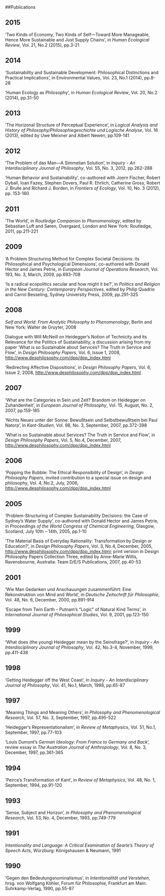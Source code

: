 

##Publications

## 2015
‘Two Kinds of Economy, Two Kinds of Self—Toward More Manageable, Hence More Sustainable and Just Supply Chains’, in _Human Ecological Review_, Vol. 21, No.2 (2015), pp.3-21
## 2014
‘Sustainability and Sustainable Development: Philosophical Distinctions and Practical Implications’, in Environmental Values, Vol. 23, No.1 (2014), pp.8-28

‘Human Ecology as Philosophy’, in _Human Ecological Review_, Vol. 20, No.2 (2014), pp.31-50

## 2013

‘The Horizonal Structure of Perceptual Experience’, in _Logical Analysis and History of Philosophy/Philosophiegeschichte und Logische Analyse_, Vol. 16 (2013), edited by Uwe Meixner and Albert Newen, pp.109-141

## 2012

‘The Problem of das Man—A Simmelian Solution’, in _Inquiry - An Interdisciplinary Journal of Philosophy_, Vol. 55, No. 3, 2012, pp.262–288

‘Human Behavior and Sustainability’, co-authored with Joern Fischer, Robert Dyball, Ioan Fazey, Stephen Dovers, Paul R. Ehrlich, Catherine Gross, Robert J. Brulle and Richard J. Borden, in _Frontiers of Ecology_, Vol. 10, No. 3 (2012), pp. 153-160

## 2011

‘The World’, in _Routledge Companion to Phenomenology_, edited by Sebastian Luft and Søren, Overgaard, London and New York: Routledge, 2011, pp.211-221

## 2009

‘A Problem Structuring Method for Complex Societal Decisions: its Philosophical and Psychological Dimensions’, co-authored with Donald Hector and James Petrie, in _European Journal of Operations Research_, Vol. 193, No. 3, March, 2009, pp.693-708

‘Is a radical ecopolitics secular and how might it be?’, in _Politics and Religion in the New Century: Contemporary Perspectives_, edited by Philip Quadrio and Carrol Besseling, Sydney University Press, 2009, pp.291-325

## 2008

_Self and World: From Analytic Philosophy to Phenomenology_, Berlin and New York: Walter de Gruyter, 2008

Dialogue with Will McNeill on Heidegger’s Notion of Technicity and its Relevance for the Politics of Sustainability, a discussion arising from my paper ‘What is so Sustainable about Services? The Truth in Service and Flow’, in _Design Philosophy Papers_, Vol. 6, Issue 1, 2008, http://www.desphilosophy.com/dpp/dpp_index.html

‘Redirecting Affective Dispositions’, in _Design Philosophy Papers_, Vol. 6, Issue 2, 2008, http://www.desphilosophy.com/dpp/dpp_index.html

## 2007

‘What are the Categories in Sein und Zeit? Brandom on Heidegger on Zuhandenheit’, in _European Journal of Philosophy_, Vol. 15, August, No. 2, 2007, pp.159-185

‘Nichts Neues unter der Sonne: Bewußtsein und Selbstbewußtsein bei Paul Natorp’, in _Kant-Studien_, Vol. 98, No. 3, September, 2007, pp.372-398

‘What is so Sustainable about Services? The Truth in Service and Flow’, in _Design Philosophy Papers_, Vol. 5, No.4, December, 2007, http://www.desphilosophy.com/dpp/dpp_index.html

## 2006

‘Popping the Bubble: The Ethical Responsibility of Design’, in _Design Philosophy Papers_, invited contribution to a special issue on design and philosophy, Vol. 4, No.2, July, 2006, http://www.desphilosophy.com/dpp/dpp_index.html

## 2005

‘Problem-Structuring of Complex Sustainability Decisions: the Case of Sydney’s Water Supply’, co-authored with Donald Hector and James Petrie, in _Proceedings of the World Congress of Chemical Engineering_, Glasgow, Scotland, July 10th – 14th, 2005, pp.1-10

‘The Material Basis of Everyday Rationality: Transformation by Design or Education?’, in _Design Philosophy Papers_, Vol. 3, No.4, December, 2005, http://www.desphilosophy.com/dpp/dpp_index.html; print version in Design Philosophy Papers Collection Three, edited by Anne-Marie Willis, Ravensbourne, Australia: Team D/E/S Publications, 2007, pp.40-53

## 2001

‘Wie Man Gedanken und Anschauungen zusammenführt: Eine Rekonstruktion von Mind and World’, in _Deutsche Zeitschrift für Philosophie_, Vol. 48, No. 6, December, 2000, pp.891-914

‘Escape from Twin Earth – Putnam’s “Logic” of Natural Kind Terms’, in _International Journal of Philosophical Studies_, Vol. 9, 2001, pp.123-150

## 1999

‘What does (the young) Heidegger mean by the Seinsfrage?’, in _Inquiry - An Interdisciplinary Journal of Philosophy_, Vol. 42, No.3-4, November, 1999, pp.411-438

## 1998

‘Getting Heidegger off the West Coast’, in _Inquiry - An Interdisciplinary Journal of Philosophy_, Vol. 41, No.1, March, 1998, pp.65-87

## 1997

‘Meaning Things and Meaning Others’, in _Philosophy and Phenomenological Research_, Vol. 57, No. 3, September, 1997, pp.495-522

‘Heidegger’s Representationalism’, in _Review of Metaphysics_, Vol. 51, No.1, September, 1997, pp.77-103

‘Louis Dumont’s _German Ideology: From France to Germany and Back_’, review essay in _The Australian Journal of Anthropology_, Vol. 8, No. 3, December, 1997, pp.361-365

## 1994

‘Peirce’s Transformation of Kant’, in _Review of Metaphysics_, Vol. 48, No. 1, September, 1994, pp.91-120

## 1993

‘Sense, Subject and Horizon’, in _Philosophy and Phenomenological Research_, Vol. 53, No. 4, December, 1993, pp.749-779

## 1991

_Intentionality and Language: A Critical Examination of Searle’s Theory of Speech Acts_, Würzburg: Königshausen & Neumann, 1991

## 1990

‘Gegen den Bedeutungsnominalismus’, in _Intentionalität und Verstehen_, hrsg. von Wolfgang Köhler, Forum für Philosophie, Frankfurt am Main: Suhrkamp-Verlag, 1990, pp.55-87


